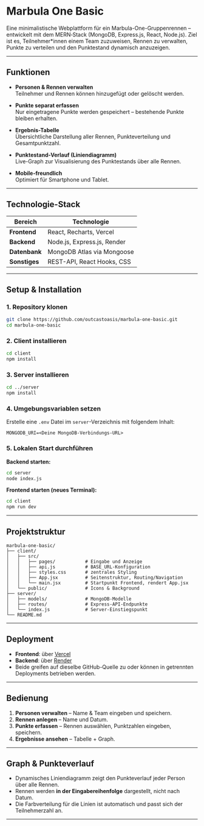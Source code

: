 # Marbula One Basic

Eine minimalistische Webplattform für ein Marbula-One-Gruppenrennen – entwickelt mit dem MERN‑Stack (MongoDB, Express.js, React, Node.js). Ziel ist es, Teilnehmer\*innen einem Team zuzuweisen, Rennen zu verwalten, Punkte zu verteilen und den Punktestand dynamisch anzuzeigen.

---

## Funktionen

- **Personen & Rennen verwalten**  
  Teilnehmer und Rennen können hinzugefügt oder gelöscht werden.

- **Punkte separat erfassen**  
  Nur eingetragene Punkte werden gespeichert – bestehende Punkte bleiben erhalten.

- **Ergebnis-Tabelle**  
  Übersichtliche Darstellung aller Rennen, Punkteverteilung und Gesamtpunktzahl.

- **Punktestand-Verlauf (Liniendiagramm)**  
  Live-Graph zur Visualisierung des Punktestands über alle Rennen.

- **Mobile-freundlich**  
  Optimiert für Smartphone und Tablet.

---

## Technologie-Stack

| Bereich       | Technologie                 |
| ------------- | --------------------------- |
| **Frontend**  | React, Recharts, Vercel     |
| **Backend**   | Node.js, Express.js, Render |
| **Datenbank** | MongoDB Atlas via Mongoose  |
| **Sonstiges** | REST-API, React Hooks, CSS  |

---

## Setup & Installation

### 1. Repository klonen

```bash
git clone https://github.com/outcastoasis/marbula-one-basic.git
cd marbula-one-basic
```

### 2. Client installieren

```bash
cd client
npm install
```

### 3. Server installieren

```bash
cd ../server
npm install
```

### 4. Umgebungsvariablen setzen

Erstelle eine `.env` Datei im `server`-Verzeichnis mit folgendem Inhalt:

```env
MONGODB_URI=<Deine MongoDB-Verbindungs-URL>
```

### 5. Lokalen Start durchführen

**Backend starten:**

```bash
cd server
node index.js
```

**Frontend starten (neues Terminal):**

```bash
cd client
npm run dev
```

---

## Projektstruktur

```
marbula-one-basic/
├── client/
│   ├── src/
│   │   ├── pages/           # Eingabe und Anzeige
│   │   ├── api.js           # BASE_URL-Konfiguration
│   │   ├── styles.css       # zentrales Styling
│   │   ├── App.jsx          # Seitenstruktur, Routing/Navigation
│   │   └── main.jsx         # Startpunkt Frontend, rendert App.jsx
│   └── public/              # Icons & Background
├── server/
│   ├── models/              # MongoDB-Modelle
│   ├── routes/              # Express-API-Endpunkte
│   └── index.js             # Server-Einstiegspunkt
└── README.md
```

---

## Deployment

- **Frontend**: über [Vercel](https://vercel.com)
- **Backend**: über [Render](https://render.com)
- Beide greifen auf dieselbe GitHub-Quelle zu oder können in getrennten Deployments betrieben werden.

---

## Bedienung

1. **Personen verwalten** – Name & Team eingeben und speichern.
2. **Rennen anlegen** – Name und Datum.
3. **Punkte erfassen** – Rennen auswählen, Punktzahlen eingeben, speichern.
4. **Ergebnisse ansehen** – Tabelle + Graph.

---

## Graph & Punkteverlauf

- Dynamisches Liniendiagramm zeigt den Punkteverlauf jeder Person über alle Rennen.
- Rennen werden **in der Eingabereihenfolge** dargestellt, nicht nach Datum.
- Die Farbverteilung für die Linien ist automatisch und passt sich der Teilnehmerzahl an.

---
